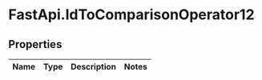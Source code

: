 # FastApi.IdToComparisonOperator12

## Properties
Name | Type | Description | Notes
------------ | ------------- | ------------- | -------------
